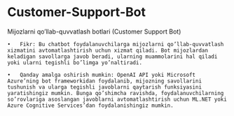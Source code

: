 # Customer-Support-Bot
Mijozlarni qo’llab-quvvatlash botlari (Customer Support Bot)


	•	Fikr: Bu chatbot foydalanuvchilarga mijozlarni qo’llab-quvvatlash xizmatini avtomatlashtirish uchun xizmat qiladi. Bot mijozlardan keladigan savollarga javob beradi, ularning muammolarini hal qiladi yoki ularni tegishli bo’limga yo’naltiradi.

	•	Qanday amalga oshirish mumkin: OpenAI API yoki Microsoft Azure’ning bot frameworkidan foydalanib, mijozning savollarini tushunish va ularga tegishli javoblarni qaytarish funksiyasini yaratishingiz mumkin. Bunga qo’shimcha ravishda, foydalanuvchilarning so’rovlariga asoslangan javoblarni avtomatlashtirish uchun ML.NET yoki Azure Cognitive Services’dan foydalanishingiz mumkin.
